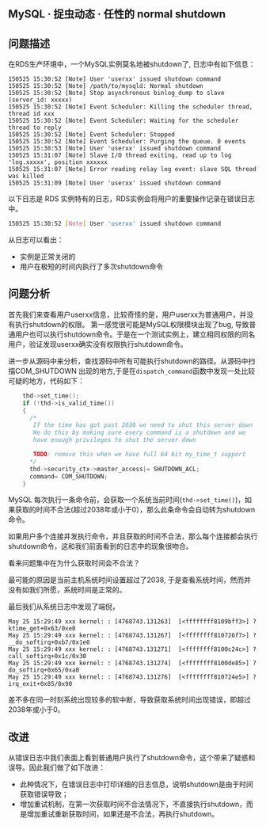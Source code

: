 ## MySQL · 捉虫动态 · 任性的 normal shutdown


    
## 问题描述


在RDS生产环境中，一个MySQL实例莫名地被shutdown了, 日志中有如下信息：  

```LANG
150525 15:30:52 [Note] User 'userxx' issued shutdown command
150525 15:30:52 [Note] /path/to/mysqld: Normal shutdown
150525 15:30:52 [Note] Stop asynchronous binlog_dump to slave (server_id: xxxxx)
150525 15:30:52 [Note] Event Scheduler: Killing the scheduler thread, thread id xxx
150525 15:30:52 [Note] Event Scheduler: Waiting for the scheduler thread to reply
150525 15:30:52 [Note] Event Scheduler: Stopped
150525 15:30:52 [Note] Event Scheduler: Purging the queue. 0 events
150525 15:30:53 [Note] User 'userxx' issued shutdown command
150525 15:31:07 [Note] Slave I/O thread exiting, read up to log 'log.xxxxx', position xxxxxx
150525 15:31:07 [Note] Error reading relay log event: slave SQL thread was killed
150525 15:31:09 [Note] User 'userxx' issued shutdown command

```


以下日志是 RDS 实例特有的日志，RDS实例会将用户的重要操作记录在错误日志中。  

```bash
150525 15:30:52 [Note] User 'userxx' issued shutdown command

```


从日志可以看出：  


* 实例是正常关闭的
* 用户在极短的时间内执行了多次shutdown命令


## 问题分析


首先我们来查看用户userxx信息，比较奇怪的是，用户userxx为普通用户，并没有执行shutdown的权限。
第一感觉很可能是MySQL权限模块出现了bug, 导致普通用户也可以执行shutdown命令。于是在一个测试实例上，建立相同权限的同名用户，验证发现userxx确实没有权限执行shutdown命令。  


进一步从源码中来分析，查找源码中所有可能执行shutdown的路径。从源码中扫描COM_SHUTDOWN 出现的地方,于是在`dispatch_command`函数中发现一处比较可疑的地方，代码如下：  

```cpp
    thd->set_time();
	if (!thd->is_valid_time())
	{
	  /*
	   If the time has got past 2038 we need to shut this server down
	   We do this by making sure every command is a shutdown and we
	   have enough privileges to shut the server down

	   TODO: remove this when we have full 64 bit my_time_t support
	  */
	  thd->security_ctx->master_access|= SHUTDOWN_ACL;
	  command= COM_SHUTDOWN;
	}

```


MySQL 每次执行一条命令前，会获取一个系统当前时间(`thd->set_time()`)，如果获取的时间不合法(超过2038年或小于0），那么此条命令会自动转为shutdown命令。  


如果用户多个连接并发执行命令，并且获取的时间不合法，那么每个连接都会执行shutdown命令，这和我们前面看到的日志中的现象很吻合。  


看来问题集中在为什么获取时间会不合法？  


最可能的原因是当前主机系统时间设置超过了2038, 于是查看系统时间，然而并没有如我们所愿，系统时间是正常的。  


最后我们从系统日志中发现了端倪，  

```LANG
May 25 15:29:49 xxx kernel: : [4768743.131263]  [<ffffffff8109bff3>] ? ktime_get+0x63/0xe0
May 25 15:29:49 xxx kernel: : [4768743.131267]  [<ffffffff810726f7>] ? __do_softirq+0xb7/0x1e0
May 25 15:29:49 xxx kernel: : [4768743.131271]  [<ffffffff8100c24c>] ? call_softirq+0x1c/0x30
May 25 15:29:49 xxx kernel: : [4768743.131274]  [<ffffffff8100de85>] ? do_softirq+0x65/0xa0
May 25 15:29:49 xxx kernel: : [4768743.131276]  [<ffffffff810724e5>] ? irq_exit+0x85/0x90

```


差不多在同一时刻系统出现较多的软中断，导致获取系统时间出现错误，即超过2038年或小于0。  

## 改进


从错误日志中我们表面上看到普通用户执行了shutdown命令，这个带来了疑惑和误导。因此我们做了如下改进：  


* 此种情况下，在错误日志中打印详细的日志信息，说明shutdown是由于时间获取错误导致；
* 增加重试机制，在第一次获取时间不合法情况下，不直接执行shutdown，而是增加重试重新获取时间，如果还是不合法，再执行shutdown。


